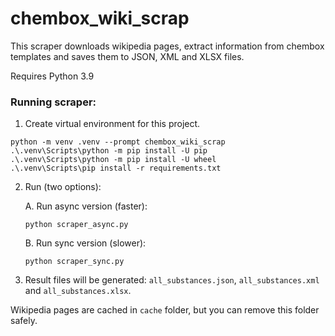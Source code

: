 # chembox_wiki_scrap

This scraper downloads wikipedia pages, extract information from chembox templates and saves them to JSON, XML and XLSX files. 


Requires Python 3.9


### Running scraper:
1. Create virtual environment for this project.
```
python -m venv .venv --prompt chembox_wiki_scrap
.\.venv\Scripts\python -m pip install -U pip
.\.venv\Scripts\python -m pip install -U wheel
.\.venv\Scripts\pip install -r requirements.txt
````

2. Run (two options):

    A. Run async version (faster):

    ```
    python scraper_async.py
    ````

    B. Run sync version (slower):

    ```
    python scraper_sync.py
    ````


3. Result files will be generated: `all_substances.json`, `all_substances.xml` and `all_substances.xlsx`.

Wikipedia pages are cached in `cache` folder, but you can remove this folder safely.





